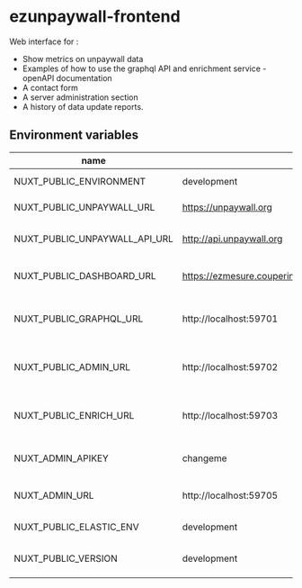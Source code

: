 # ezunpaywall-frontend

Web interface for :
- Show metrics on unpaywall data
- Examples of how to use the graphql API and enrichment service
-openAPI documentation
- A contact form
- A server administration section
- A history of data update reports.

## Environment variables

| name | default | description |
| --- | --- | --- |
| NUXT_PUBLIC_ENVIRONMENT | development | environment of node |
| NUXT_PUBLIC_UNPAYWALL_URL | https://unpaywall.org | URL of unpaywall |
| NUXT_PUBLIC_UNPAYWALL_API_URL | http://api.unpaywall.org | URL of API of unpaywall |
| NUXT_PUBLIC_DASHBOARD_URL | https://ezmesure.couperin.org/kibana/s/ezunpaywall/app/dashboards | URL of ezmesure dashboard |
| NUXT_PUBLIC_GRAPHQL_URL | http://localhost:59701 | URL of ezunpaywall graphql service |
| NUXT_PUBLIC_ADMIN_URL | http://localhost:59702 | URL of ezunpaywall admin service |
| NUXT_PUBLIC_ENRICH_URL | http://localhost:59703 | URL of ezunpaywall enrich service |
| NUXT_ADMIN_APIKEY | changeme | Apikey to send mail of mail service |
| NUXT_ADMIN_URL | http://localhost:59705 | URL of ezunpaywall mail service |
| NUXT_PUBLIC_ELASTIC_ENV | development | version of elastic |
| NUXT_PUBLIC_VERSION | development | version displayed on frontend |

